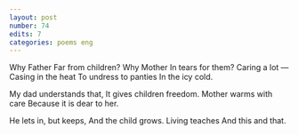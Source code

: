 ```yaml
---
layout: post
number: 74
edits: 7
categories: poems eng
---
```


Why Father
Far from children? 
Why Mother 
In tears for them?
Caring a lot — 
Casing in the heat 
To undress to panties
In the icy cold.

My dad understands that,
It gives children freedom.
Mother warms with care
Because it is dear to her.

He lets in, but keeps,
And the child grows.
Living teaches
And this and that.

